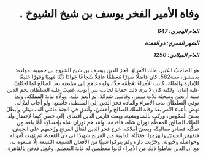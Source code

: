 <h1 dir="rtl">وفاة الأمير الفخر يوسف بن شيخ الشيوخ .</h1>

<h5 dir="rtl">العام الهجري:  647

الشهر القمري: ذو القعدة

العام الميلادي: 1250</h5>

<p dir="rtl">هو الصاحِبُ الكبير، ملك الأمراءِ، فَخرُ الدين يوسف بن شيخ الشيوخ بن حمويه. مولده: بدمشق، سنة582. كان فاضلًا صدرًا مُعظمًّا عاقِلًا شُجاعًا جَوادًا دَيِّنًا مَهيبًا وقورًا خَليقًا للإمارةِ والملك، كانت الأمراءُ تعَظِّمُه جدًّا، ولو دعاهم إلى مبايعتِه بعد الصالحِ لما اختُلِفَ عليه اثنان، ولكنه كان لا يرى ذلك حمايةً لجانب بني أيوب، غَضِبَ عليه السلطان نجم الدين سنة أربعين وسجنَه ثلاث سنين، وقاسى شدائدَ، ثم أنعم عليه، وولَّاه نيابةَ المملكة، ولما توفي السلطان ندب الأمراء والقادة فخرَ الدين إلى السلطنة، فامتنع، ولو أجاب لتمَّ له. نهض بأعباء الأمر بعدَ وفاة الملك الصالح وأحسَنَ، وأنفق في الجند مائتي ألف دينار، وأبطَلَ بعضَ المكوس، وركب بالشاويشية، وبعث فارس الدين أقطاي  إلى حصنِ كيفا لإحضارِ ولد الملك الصالح, المعظَّم توران شاه، فأقدمه، ولقد هم توران شاه بإمساكِه لَمَّا بلغه مِن تمكُّنِه فصادر مماليكَه وبعضَ أملاكه. خرج فخر الدين لقتال الفرنجِ وزَحفهم على الجيش، فتقهقر الجيشُ وانهزموا، فقتَلَتْه الداوية من الفرنج شهيدًا في ذي القعدة، ثم نَهَبت أمواله وحواصِلَه وخُيوله، وخَرَّبت داره ولم يتركوا شيئًا من الأفعال الشنيعة البَشِعة إلَّا صنعوه به، مع أن الذين تعاطوا ذلك من الأمراء كانوا معظِّمينَ له غايةَ التعظيم. وحُمِل فدفن بالقاهرة.</p></br>
